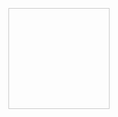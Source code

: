 <Image 
    url="../logo.png" 
    description="WE logo"
    height=200
    width=200
    border=false
    class="p-4"
/>
